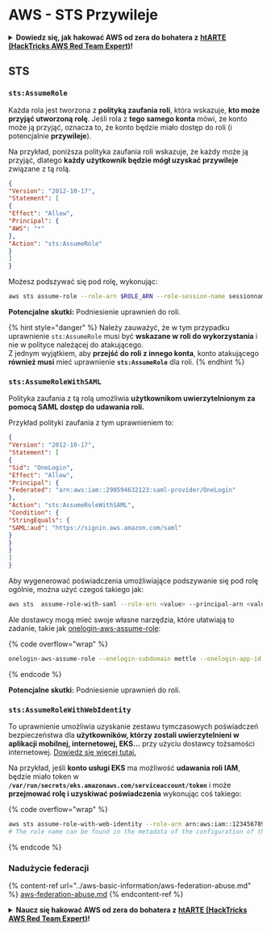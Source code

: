 # AWS - STS Przywileje

<details>

<summary><strong>Dowiedz się, jak hakować AWS od zera do bohatera z</strong> <a href="https://training.hacktricks.xyz/courses/arte"><strong>htARTE (HackTricks AWS Red Team Expert)</strong></a><strong>!</strong></summary>

Inne sposoby wsparcia HackTricks:

* Jeśli chcesz zobaczyć swoją **firmę reklamowaną w HackTricks** lub **pobrać HackTricks w formacie PDF**, sprawdź [**PLAN SUBSKRYPCJI**](https://github.com/sponsors/carlospolop)!
* Zdobądź [**oficjalne gadżety PEASS & HackTricks**](https://peass.creator-spring.com)
* Odkryj [**Rodzinę PEASS**](https://opensea.io/collection/the-peass-family), naszą kolekcję ekskluzywnych [**NFT**](https://opensea.io/collection/the-peass-family)
* **Dołącz do** 💬 [**grupy Discord**](https://discord.gg/hRep4RUj7f) lub [**grupy telegramowej**](https://t.me/peass) lub **śledź** nas na **Twitterze** 🐦 [**@hacktricks_live**](https://twitter.com/hacktricks_live)**.**
* **Podziel się swoimi sztuczkami hakerskimi, przesyłając PR-y do** [**HackTricks**](https://github.com/carlospolop/hacktricks) i [**HackTricks Cloud**](https://github.com/carlospolop/hacktricks-cloud) github repos.

</details>

## STS

### `sts:AssumeRole`

Każda rola jest tworzona z **polityką zaufania roli**, która wskazuje, **kto może przyjąć utworzoną rolę**. Jeśli rola z **tego samego konta** mówi, że konto może ją przyjąć, oznacza to, że konto będzie miało dostęp do roli (i potencjalnie **przywileje**). 

Na przykład, poniższa polityka zaufania roli wskazuje, że każdy może ją przyjąć, dlatego **każdy użytkownik będzie mógł uzyskać przywileje** związane z tą rolą.
```json
{
"Version": "2012-10-17",
"Statement": [
{
"Effect": "Allow",
"Principal": {
"AWS": "*"
},
"Action": "sts:AssumeRole"
}
]
}
```
Możesz podszywać się pod rolę, wykonując:
```bash
aws sts assume-role --role-arn $ROLE_ARN --role-session-name sessionname
```
**Potencjalne skutki:** Podniesienie uprawnień do roli.

{% hint style="danger" %}
Należy zauważyć, że w tym przypadku uprawnienie `sts:AssumeRole` musi być **wskazane w roli do wykorzystania** i nie w polityce należącej do atakującego.\
Z jednym wyjątkiem, aby **przejść do roli z innego konta**, konto atakującego **również musi** mieć uprawnienie **`sts:AssumeRole`** dla roli.
{% endhint %}

### `sts:AssumeRoleWithSAML`

Polityka zaufania z tą rolą umożliwia **użytkownikom uwierzytelnionym za pomocą SAML dostęp do udawania roli.**

Przykład polityki zaufania z tym uprawnieniem to:
```json
{
"Version": "2012-10-17",
"Statement": [
{
"Sid": "OneLogin",
"Effect": "Allow",
"Principal": {
"Federated": "arn:aws:iam::290594632123:saml-provider/OneLogin"
},
"Action": "sts:AssumeRoleWithSAML",
"Condition": {
"StringEquals": {
"SAML:aud": "https://signin.aws.amazon.com/saml"
}
}
}
]
}
```
Aby wygenerować poświadczenia umożliwiające podszywanie się pod rolę ogólnie, można użyć czegoś takiego jak:
```bash
aws sts  assume-role-with-saml --role-arn <value> --principal-arn <value>
```
Ale dostawcy mogą mieć swoje własne narzędzia, które ułatwiają to zadanie, takie jak [onelogin-aws-assume-role](https://github.com/onelogin/onelogin-python-aws-assume-role):

{% code overflow="wrap" %}
```bash
onelogin-aws-assume-role --onelogin-subdomain mettle --onelogin-app-id 283740 --aws-region eu-west-1 -z 3600
```
{% endcode %}

**Potencjalne skutki:** Podniesienie uprawnień do roli.

### `sts:AssumeRoleWithWebIdentity`

To uprawnienie umożliwia uzyskanie zestawu tymczasowych poświadczeń bezpieczeństwa dla **użytkowników, którzy zostali uwierzytelnieni w aplikacji mobilnej, internetowej, EKS...** przy użyciu dostawcy tożsamości internetowej. [Dowiedz się więcej tutaj.](https://docs.aws.amazon.com/STS/latest/APIReference/API_AssumeRoleWithWebIdentity.html)

Na przykład, jeśli **konto usługi EKS** ma możliwość **udawania roli IAM**, będzie miało token w **`/var/run/secrets/eks.amazonaws.com/serviceaccount/token`** i może **przejmować rolę i uzyskiwać poświadczenia** wykonując coś takiego: 

{% code overflow="wrap" %}
```bash
aws sts assume-role-with-web-identity --role-arn arn:aws:iam::123456789098:role/<role_name> --role-session-name something --web-identity-token file:///var/run/secrets/eks.amazonaws.com/serviceaccount/token
# The role name can be found in the metadata of the configuration of the pod
```
{% endcode %}

### Nadużycie federacji

{% content-ref url="../aws-basic-information/aws-federation-abuse.md" %}
[aws-federation-abuse.md](../aws-basic-information/aws-federation-abuse.md)
{% endcontent-ref %}

<details>

<summary><strong>Naucz się hakować AWS od zera do bohatera z</strong> <a href="https://training.hacktricks.xyz/courses/arte"><strong>htARTE (HackTricks AWS Red Team Expert)</strong></a><strong>!</strong></summary>

Inne sposoby wsparcia HackTricks:

* Jeśli chcesz zobaczyć swoją **firmę reklamowaną w HackTricks** lub **pobrać HackTricks w formacie PDF**, sprawdź [**PLAN SUBSKRYPCJI**](https://github.com/sponsors/carlospolop)!
* Zdobądź [**oficjalne gadżety PEASS & HackTricks**](https://peass.creator-spring.com)
* Odkryj [**Rodzinę PEASS**](https://opensea.io/collection/the-peass-family), naszą kolekcję ekskluzywnych [**NFT**](https://opensea.io/collection/the-peass-family)
* **Dołącz do** 💬 [**grupy Discord**](https://discord.gg/hRep4RUj7f) lub [**grupy telegramowej**](https://t.me/peass) lub **śledź** nas na **Twitterze** 🐦 [**@hacktricks_live**](https://twitter.com/hacktricks_live)**.**
* **Podziel się swoimi sztuczkami hakerskimi, przesyłając PR-y do** [**HackTricks**](https://github.com/carlospolop/hacktricks) i [**HackTricks Cloud**](https://github.com/carlospolop/hacktricks-cloud) github repos.

</details>
